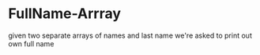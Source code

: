 # FullName-Arrray
given two separate arrays of names and last name we're asked to print out own full name 
